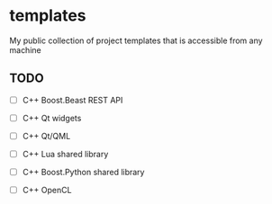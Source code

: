 # templates
My public collection of project templates that is accessible from any machine

## TODO
- [ ] C++ Boost.Beast REST API  
- [ ] C++ Qt widgets  
- [ ] C++ Qt/QML  
- [ ] C++ Lua shared library  
- [ ] C++ Boost.Python shared library  
- [ ] C++ OpenCL  

